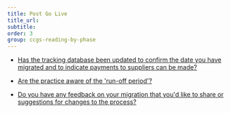 ```yaml
---
title: Post Go Live
title_url:
subtitle: 
order: 3
group: ccgs-reading-by-phase
---
```


* [Has the tracking database been updated to confirm the date you have migrated and to indicate payments to suppliers can be made?](/prm-practice-migration/guide/end-of-migration#update-the-tracking-database) 
<!-- [FORMAT] where does this link go? -->
<!-- [GAP] we need to remove reference to the Tracking Database -->
* [Are the practice aware of the 'run-off period'?](/prm-practice-migration/guide/end-of-migration#the-run-off-period)

* [Do you have any feedback on your migration that you'd like to share or suggestions for changes to the process?](/prm-practice-migration/guide/end-of-migration#send-us-your-learnings)
